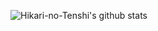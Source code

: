![Hikari-no-Tenshi's github stats](https://github-readme-stats.vercel.app/api?username=Hikari-no-Tenshi&show_icons=true&theme=radical)
